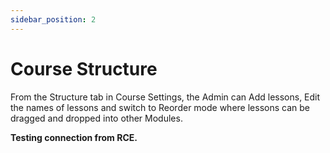 ```yaml
---
sidebar_position: 2
---
```


# Course Structure

<p>From the Structure tab in Course Settings, the Admin can Add lessons, Edit the names of lessons and switch to Reorder mode where lessons can be dragged and dropped into other Modules.</p><p><strong>Testing connection from RCE.</strong></p>
